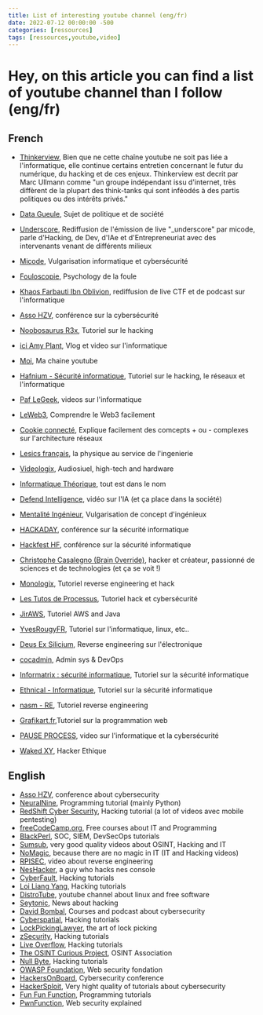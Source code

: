 ```yaml
---
title: List of interesting youtube channel (eng/fr)
date: 2022-07-12 00:00:00 -500
categories: [ressources]
tags: [ressources,youtube,video]
---
```


# Hey, on this article you can find a list of youtube channel than I follow (eng/fr)

## French

- [Thinkerview](https://www.youtube.com/@thinkerview), Bien que ne cette chaîne youtube ne soit pas liée a l'informatique, elle continue certains entretien concernant le futur du numérique, du hacking et de ces enjeux. Thinkerview est decrit par Marc Ullmann comme "un groupe indépendant issu d'internet, très diffèrent de la plupart des think-tanks qui sont inféodés à des partis politiques ou des intérêts privés."
- [Data Gueule](https://www.youtube.com/@datagueule), Sujet de politique et de société

- [Underscore](https://www.youtube.com/@Underscore_), Rediffusion de l'émission de live "_underscore" par micode, parle d'Hacking, de Dev, d'IAe et d'Entrepreneuriat avec des intervenants venant de différents milieux
- [Micode](https://www.youtube.com/@Micode), Vulgarisation informatique et cybersécurité
- [Fouloscopie](https://www.youtube.com/@Fouloscopie), Psychology de la foule
- [Khaos Farbauti Ibn Oblivion](https://www.youtube.com/@KhaosFarbautiIbnOblivion), rediffusion de live CTF et de podcast sur l'informatique
- [Asso HZV](https://www.youtube.com/@hzvprod), conférence sur la cybersécurité
- [Noobosaurus R3x](https://www.youtube.com/@NoobosaurusR3x), Tutoriel sur le hacking
- [ici Amy Plant](https://www.youtube.com/@iciamyplant), Vlog et video sur l'informatique
- [Moi](https://www.youtube.com/@hackermindset1434), Ma chaine youtube
- [Hafnium - Sécurité informatique](https://www.youtube.com/@HafniumSecuriteInformatique), Tutoriel sur le hacking, le réseaux et l'informatique
- [Paf LeGeek](https://www.youtube.com/@paflegeek), videos sur l'informatique
- [LeWeb3](https://www.youtube.com/@LeWeb3), Comprendre le Web3 facilement
- [Cookie connecté](https://www.youtube.com/@Cookieconnecte), Explique facilement des comcepts + ou - complexes sur l'architecture réseaux
- [Lesics français](https://www.youtube.com/@lesicsfrancais7715), la physique au service de l'ingenierie
- [Videologix](https://www.youtube.com/@VideologixStudio), Audiosiuel, high-tech and hardware
- [Informatique Théorique](https://www.youtube.com/@informatiquetheorique9146), tout est dans le nom
- [Defend Intelligence](https://www.youtube.com/@DefendIntelligence), vidéo sur l'IA (et ça place dans la société)
- [Mentalité Ingénieur](https://www.youtube.com/@MentaliteIngenieur), Vulgarisation de concept d'ingénieux
- [HACKADAY](https://www.youtube.com/@hackaday), conférence sur la sécurité informatique
- [Hackfest HF](https://www.youtube.com/@hackfestca), conférence sur la sécurité informatique
- [Christophe Casalegno (Brain 0verride)](https://www.youtube.com/@ChristopheCasalegno), hacker et créateur, passionné de sciences et de technologies (et ça se voit !)
- [Monologix](https://www.youtube.com/@Monologix/featured), Tutoriel reverse engineering et hack
- [Les Tutos de Processus](https://www.youtube.com/@processusthief), Tutoriel hack et cybersécurité
- [JirAWS](https://www.youtube.com/@JirAWS), Tutoriel AWS and Java
- [YvesRougyFR](https://www.youtube.com/@yrougy), Tutoriel sur l'informatique, linux, etc..
- [Deus Ex Silicium](https://www.youtube.com/@dexsilicium), Reverse engineering sur l'électronique
- [cocadmin](https://www.youtube.com/@cocadmin), Admin sys & DevOps
- [Informatrix : sécurité informatique](https://www.youtube.com/@informatrixsecuriteinforma6057), Tutoriel sur la sécurité informatique
- [Ethnical - Informatique](https://www.youtube.com/@EthnicalNightamre), Tutoriel sur la sécurité informatique
- [nasm - RE](https://www.youtube.com/@nasmRE), Tutoriel reverse engineering 
- [Grafikart.fr](https://www.youtube.com/@grafikart),Tutoriel sur la programmation web
- [PAUSE PROCESS](https://www.youtube.com/@pauseprocess5711), video sur l'informatique et la cybersécurité
- [Waked XY](https://www.youtube.com/@wakedxy), Hacker Ethique


## English

- [Asso HZV](https://www.youtube.com/@hzvprod), conference about cybersecurity
- [NeuralNine](https://www.youtube.com/@NeuralNine), Programming tutorial (mainly Python)
- [RedShift Cyber Security](https://www.youtube.com/@redshiftcybersecurity9046), Hacking tutorial (a lot of videos avec mobile pentesting)
- [freeCodeCamp.org](https://www.youtube.com/@freecodecamp), Free courses about IT and Programming
- [BlackPerl](https://www.youtube.com/@BlackPerl), SOC, SIEM, DevSecOps tutorials
- [Sumsub](https://www.youtube.com/@Sumsubcom), very good quality videos about OSINT, Hacking and IT
- [NoMagic](https://www.youtube.com/@NoMagicVideos), because there are no magic in IT (IT and Hacking videos)
- [RPISEC](https://www.youtube.com/@RPISEC_talks), video about reverse engineering
- [NesHacker](https://www.youtube.com/@NesHacker), a guy who hacks nes console
- [CyberFault](https://www.youtube.com/@CyberFault), Hacking tutorials
- [Loi Liang Yang](https://www.youtube.com/@LoiLiangYang), Hacking tutorials
- [DistroTube](https://www.youtube.com/@DistroTube), youtube channel about linux and free software
- [Seytonic](https://www.youtube.com/@Seytonic), News about hacking
- [David Bombal](https://www.youtube.com/@davidbombal), Courses and podcast about cybersecurity
- [Cyberspatial](https://www.youtube.com/@Cyberspatial), Hacking tutorials
- [LockPickingLawyer](https://www.youtube.com/@lockpickinglawyer), the art of lock picking
- [zSecurity](https://www.youtube.com/@zSecurity), Hacking tutorials
- [Live Overflow](https://www.youtube.com/@LiveOverflow),  Hacking tutorials
- [The OSINT Curious Project](https://www.youtube.com/@OSINTCurious), OSINT Association
- [Null Byte](https://www.youtube.com/@NullByteWHT), Hacking tutorials
- [OWASP Foundation](https://www.youtube.com/@OWASPGLOBAL), Web security fondation
- [HackersOnBoard](https://www.youtube.com/@HackersOnBoard), Cybersecurity conference
- [HackerSploit](https://www.youtube.com/HackerSploit), Very hight quality of tutorials about cybersecurity
- [Fun Fun Function](https://www.youtube.com/@funfunfunction), Programming tutorials
- [PwnFunction](https://www.youtube.com/@PwnFunction), Web security explained